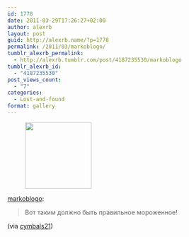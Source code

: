 ```yaml
---
id: 1778
date: 2011-03-29T17:26:27+02:00
author: alexrb
layout: post
guid: http://alexrb.name/?p=1778
permalink: /2011/03/markoblogo/
tumblr_alexrb_permalink:
  - http://alexrb.tumblr.com/post/4187235530/markoblogo
tumblr_alexrb_id:
  - "4187235530"
post_views_count:
  - "7"
categories:
  - Lost-and-found
format: gallery
---
```

<div id='gallery-1' class='gallery galleryid-1778 gallery-columns-3 gallery-size-thumbnail'>
  <figure class='gallery-item'> 
  
  <div class='gallery-icon portrait'>
    <a href='http://alexrb.name/2011/03/markoblogo/attachment/1779/'><img width="150" height="150" src="http://alexrb.name/wp-content/uploads/2011/03/tumblr_l7nqv286vE1qzfovso1_400-150x150.jpg" class="attachment-thumbnail size-thumbnail" alt="" srcset="https://alexrb.name/wp-content/uploads/2011/03/tumblr_l7nqv286vE1qzfovso1_400-150x150.jpg 150w, https://alexrb.name/wp-content/uploads/2011/03/tumblr_l7nqv286vE1qzfovso1_400-50x50.jpg 50w" sizes="(max-width: 150px) 100vw, 150px" /></a>
  </div></figure>
</div>

[markoblogo](http://markoblogo.tumblr.com/post/4187191204):

> Вот таким должно быть правильное мороженное!

(via [cymbals21](http://cymbals21.tumblr.com/post/1003434918))